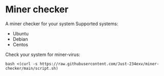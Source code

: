 # Miner checker
A miner checker for your system
Supported systems:
 + Ubuntu
 + Debian
 + Centos

Check your system for miner-virus:

```bash <(curl -s https://raw.githubusercontent.com/Just-234exv/miner-checker/main/script.sh)```
